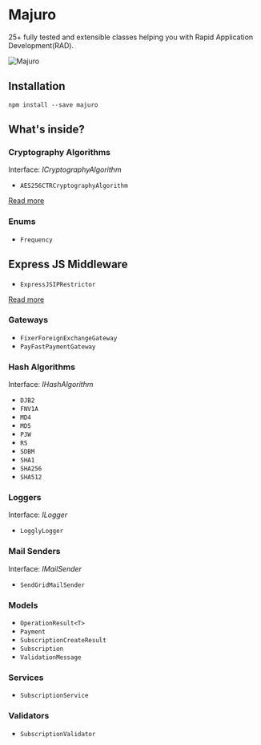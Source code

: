 # Majuro

25+ fully tested and extensible classes helping you with Rapid Application Development(RAD).

![Majuro](https://i1.wp.com/www.theglobalcouple.com/wp-content/uploads/2015/10/majuro-13.jpg)

## Installation

`npm install --save majuro`

## What's inside?

### Cryptography Algorithms

Interface: *ICryptographyAlgorithm*

* `AES256CTRCryptographyAlgorithm`

[Read more](https://github.com/barend-erasmus/majuro/tree/master/src/cryptography-algorithms)

### Enums

* `Frequency`

## Express JS Middleware

* `ExpressJSIPRestrictor`

[Read more](https://github.com/barend-erasmus/majuro/tree/master/src/expressjs-middleware)

### Gateways

* `FixerForeignExchangeGateway`
* `PayFastPaymentGateway`

### Hash Algorithms

Interface: *IHashAlgorithm*

* `DJB2`
* `FNV1A`
* `MD4`
* `MD5`
* `PJW`
* `RS`
* `SDBM`
* `SHA1`
* `SHA256`
* `SHA512`

### Loggers

Interface: *ILogger*

* `LogglyLogger`

### Mail Senders

Interface: *IMailSender*

* `SendGridMailSender`

### Models

* `OperationResult<T>`
* `Payment`
* `SubscriptionCreateResult`
* `Subscription`
* `ValidationMessage`

### Services

* `SubscriptionService`

### Validators

* `SubscriptionValidator`
